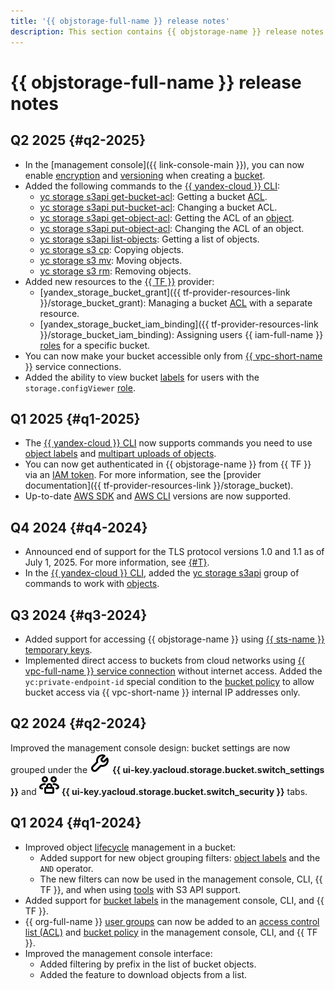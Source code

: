 ```yaml
---
title: '{{ objstorage-full-name }} release notes'
description: This section contains {{ objstorage-name }} release notes.
---
```


# {{ objstorage-full-name }} release notes

## Q2 2025 {#q2-2025}

* In the [management console]({{ link-console-main }}), you can now enable [encryption](./concepts/encryption.md) and [versioning](./concepts/versioning.md) when creating a [bucket](./concepts/bucket.md).
* Added the following commands to the [{{ yandex-cloud }} CLI](../cli/quickstart.md):
  * [yc storage s3api get-bucket-acl](./cli-ref/s3api/get-bucket-acl.md): Getting a bucket [ACL](./security/acl.md).
  * [yc storage s3api put-bucket-acl](./cli-ref/s3api/put-bucket-acl.md): Changing a bucket ACL.
  * [yc storage s3api get-object-acl](./cli-ref/s3api/get-object-acl.md): Getting the ACL of an [object](./concepts/object.md).
  * [yc storage s3api put-object-acl](./cli-ref/s3api/put-object-acl.md): Changing the ACL of an object.
  * [yc storage s3api list-objects](./cli-ref/s3api/list-objects.md): Getting a list of objects.
  * [yc storage s3 cp](./cli-ref/s3/cp.md): Copying objects.
  * [yc storage s3 mv](./cli-ref/s3/mv.md): Moving objects.
  * [yc storage s3 rm](./cli-ref/s3/rm.md): Removing objects.
* Added new resources to the [{{ TF }}](../tutorials/infrastructure-management/terraform-quickstart.md) provider:
  * [yandex_storage_bucket_grant]({{ tf-provider-resources-link }}/storage_bucket_grant): Managing a bucket [ACL](./security/acl.md) with a separate resource.
  * [yandex_storage_bucket_iam_binding]({{ tf-provider-resources-link }}/storage_bucket_iam_binding): Assigning users {{ iam-full-name }} [roles](./security/index.md) for a specific bucket.
* You can now make your bucket accessible only from [{{ vpc-short-name }}](../vpc/concepts/private-endpoint.md) service connections.
* Added the ability to view bucket [labels](./concepts/tags.md) for users with the `storage.configViewer` [role](./security/index.md#storage-config-viewer).

## Q1 2025 {#q1-2025}

* The [{{ yandex-cloud }} CLI](../cli/quickstart.md) now supports commands you need to use [object labels](./concepts/tags.md#object-tags) and [multipart uploads of objects](./concepts/multipart.md).
* You can now get authenticated in {{ objstorage-name }} from {{ TF }} via an [IAM token](../iam/concepts/authorization/iam-token.md). For more information, see the [provider documentation]({{ tf-provider-resources-link }}/storage_bucket).
* Up-to-date [AWS SDK](./tools/sdk/index.md) and [AWS CLI](./tools/aws-cli.md) versions are now supported.

## Q4 2024 {#q4-2024}

* Announced end of support for the TLS protocol versions 1.0 and 1.1 as of July 1, 2025. For more information, see [{#T}](./concepts/tls.md).
* In the [{{ yandex-cloud }} CLI](../cli/quickstart.md), added the [yc storage s3api](../cli/cli-ref/storage/cli-ref/s3api/index.md) group of commands to work with [objects](./concepts/object.md).

## Q3 2024 {#q3-2024}

* Added support for accessing {{ objstorage-name }} using [{{ sts-name }} temporary keys](./operations/buckets/create-sts-key.md).
* Implemented direct access to buckets from cloud networks using [{{ vpc-full-name }} service connection](./operations/buckets/access-via-vpc.md) without internet access. Added the `yc:private-endpoint-id` special condition to the [bucket policy](./security/policy.md) to allow bucket access via {{ vpc-short-name }} internal IP addresses only.

## Q2 2024 {#q2-2024}

Improved the management console design: bucket settings are now grouped under the ![image](../_assets/console-icons/wrench.svg) **{{ ui-key.yacloud.storage.bucket.switch_settings }}** and ![image](../_assets/console-icons/persons-lock.svg) **{{ ui-key.yacloud.storage.bucket.switch_security }}** tabs.

## Q1 2024 {#q1-2024}

* Improved object [lifecycle](./concepts/lifecycles.md) management in a bucket:
  * Added support for new object grouping filters: [object labels](./concepts/tags.md#object-tags) and the `AND` operator.
  * The new filters can now be used in the management console, CLI, {{ TF }}, and when using [tools](./tools/) with S3 API support.
* Added support for [bucket labels](./concepts/tags.md#bucket-tags) in the management console, CLI, and {{ TF }}.
* {{ org-full-name }} [user groups](../organization/concepts/groups.md) can now be added to an [access control list (ACL)](./security/acl.md) and [bucket policy](./security/policy.md) in the management console, CLI, and {{ TF }}.
* Improved the management console interface:
  * Added filtering by prefix in the list of bucket objects.
  * Added the feature to download objects from a list.
